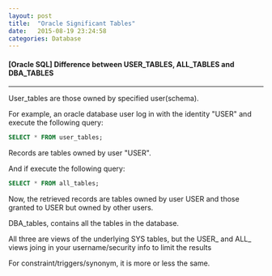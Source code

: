 ```yaml
---
layout: post
title:  "Oracle Significant Tables"
date:   2015-08-19 23:24:58
categories: Database
---
```


#### [Oracle SQL] Difference between USER_TABLES, ALL_TABLES and DBA_TABLES
---

User_tables are those owned by specified user(schema).

For example, an oracle database user log in with the identity "USER" and execute the following query:

```sql
SELECT * FROM user_tables;
```

Records are tables owned by user "USER".

And if execute the following query:

```sql
SELECT * FROM all_tables;
```

Now, the retrieved records are tables owned by user USER and those granted to USER but owned by other users.

DBA_tables, contains all the tables in the database.

All three are views of the underlying SYS tables, but the USER_ and ALL_ views joing in your username/security info to limit the results

For constraint/triggers/synonym, it is more or less the same.
